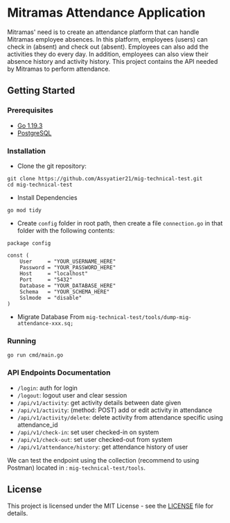 # Mitramas Attendance Application

Mitramas' need is to create an attendance platform that can handle Mitramas employee absences. In this platform, employees (users) can check in (absent) and check out (absent). Employees can also add the activities they do every day. In addition, employees can also view their absence history and activity history. This project contains the API needed by Mitramas to perform attendance.

## Getting Started

### Prerequisites

- [Go 1.19.3](https://go.dev/dl/)
- [PostgreSQL](https://www.postgresql.org/download/)

### Installation

- Clone the git repository:

```
git clone https://github.com/Assyatier21/mig-technical-test.git
cd mig-technical-test
```

- Install Dependencies

```
go mod tidy
```

- Create `config` folder in root path, then create a file `connection.go` in that folder with the following contents:

```
package config

const (
	User     = "YOUR_USERNAME_HERE"
	Password = "YOUR_PASSWORD_HERE"
	Host     = "localhost"
	Port     = "5432"
	Database = "YOUR_DATABASE_HERE"
	Schema   = "YOUR_SCHEMA_HERE"
	Sslmode  = "disable"
)
```

- Migrate Database From `mig-technical-test/tools/dump-mig-attendance-xxx.sq;`

### Running

```
go run cmd/main.go
```

### API Endpoints Documentation

- `/login`: auth for login
- `/logout`: logout user and clear session
- `/api/v1/activity`: get activity details between date given
- `/api/v1/activity`: (method: POST) add or edit activity in attendance
- `/api/v1/activity/delete`: delete activity from attendance specific using attendance_id
- `/api/v1/check-in`: set user checked-in on system
- `/api/v1/check-out`: set user checked-out from system
- `/api/v1/attendance/history`: get attendance history of user

We can test the endpoint using the collection (recommend to using Postman) located in : `mig-technical-test/tools`.

## License

This project is licensed under the MIT License - see the [LICENSE](https://github.com/Assyatier21/mig-technical-test/blob/master/LICENSE) file for details.
